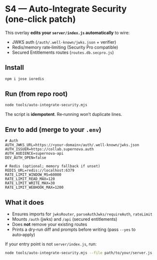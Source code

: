# S4 — Auto‑Integrate Security (one‑click patch)

This overlay **edits your `server/index.js` automatically** to wire:
- JWKS auth (`/auth/.well-known/jwks.json` + verifier)
- Redis/memory rate‑limiting (Security Pro compatible)
- Secured Entitlements routes (`routes.db.secpro.js`)

## Install
```bash
npm i jose ioredis
```

## Run (from repo root)
```bash
node tools/auto-integrate-security.mjs
```
The script is **idempotent**. Re‑running won’t duplicate lines.

## Env to add (merge to your `.env`)
```
# Auth
AUTH_JWKS_URL=https://<your-domain>/auth/.well-known/jwks.json
AUTH_ISSUER=https://collab.supernova.auth
AUTH_AUDIENCE=supernova-api
DEV_AUTH_OPEN=false

# Redis (optional; memory fallback if unset)
REDIS_URL=redis://localhost:6379
RATE_LIMIT_WINDOW_MS=60000
RATE_LIMIT_READ_MAX=120
RATE_LIMIT_WRITE_MAX=30
RATE_LIMIT_WEBHOOK_MAX=1200
```

## What it does
- Ensures imports for `jwksRouter`, `parseAuthJwks/requireAuth`, `rateLimit`
- Mounts `/auth` (jwks) and `/api` (secured entitlements)
- Does **not** remove your existing routes
- Prints a dry‑run diff and prompts before writing (pass `--yes` to auto‑apply)

If your entry point is not `server/index.js`, run:
```bash
node tools/auto-integrate-security.mjs --file path/to/your/server.js
```
